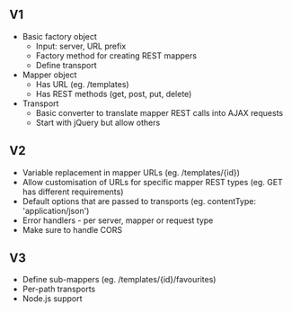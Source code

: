 ## V1

* Basic factory object
  * Input: server, URL prefix
  * Factory method for creating REST mappers
  * Define transport
* Mapper object
  * Has URL (eg. /templates)
  * Has REST methods (get, post, put, delete)
* Transport
  * Basic converter to translate mapper REST calls into AJAX requests
  * Start with jQuery but allow others

## V2

* Variable replacement in mapper URLs (eg. /templates/{id})
* Allow customisation of URLs for specific mapper REST types (eg. GET has different requirements)
* Default options that are passed to transports (eg. contentType: 'application/json')
* Error handlers - per server, mapper or request type
* Make sure to handle CORS

## V3

* Define sub-mappers (eg. /templates/{id}/favourites)
* Per-path transports
* Node.js support
